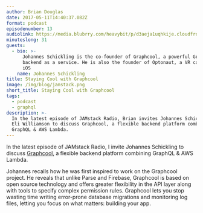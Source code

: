 ```yaml
---
author: Brian Douglas
date: 2017-05-11T14:40:37.082Z
format: podcast
episodenumber: 13
audiolink: https://media.blubrry.com/heavybit/p/d3aeja1uqhkije.cloudfront.net/podcasts/jamstack-radio/20170217-jamstack-radio-014.mp3
minuteslong: 31
guests:
  - bio: >-
      Johannes Schickling is the co-founder of Graphcool, a powerful GraphQL
      backend as a service. He is also the founder of Optonaut, a VR camera for
      iOS
    name: Johannes Schickling
title: Staying Cool with Graphcool
image: /img/blog/jamstack.png
short_title: Staying Cool with Graphcool
tags:
  - podcast
  - graphql
description: >-
  In the latest episode of JAMstack Radio, Brian invites Johannes Schickling and
  Eli Williamson to discuss Graphcool, a flexible backend platform combining
  GraphQL & AWS Lambda.
---
```

In the latest episode of JAMstack Radio, I invite Johannes Schickling to discuss [Graphcool](https://www.graph.cool/), a flexible backend platform combining GraphQL & AWS Lambda.

Johannes recalls how he was first inspired to work on the Graphcool project. He reveals that unlike Parse and Firebase, Graphcool is based on open source technology and offers greater flexibility in the API layer along with tools to specify complex permission rules. Graphcool lets you stop wasting time writing error-prone database migrations and monitoring log files, letting you focus on what matters: building your app.
